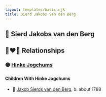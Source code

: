 ```yaml
---
layout: templates/basic.njk
title: Sierd Jakobs van den Berg
---
```

## 🔵 Sierd Jakobs van den Berg


## 👩‍❤️‍👨 Relationships

### 🟣 [Hinke Jogchums](/people/3/32117924)

#### Children With Hinke Jogchums
* 🔵 [Jakob Sierds van den Berg](/people/7/74645149), b. about 1788